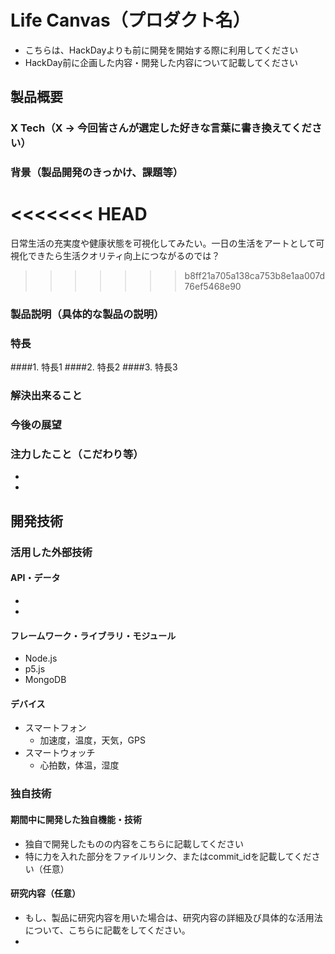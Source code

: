 # Life Canvas（プロダクト名）
- こちらは、HackDayよりも前に開発を開始する際に利用してください
- HackDay前に企画した内容・開発した内容について記載してください

## 製品概要
### X Tech（X → 今回皆さんが選定した好きな言葉に書き換えてください）
### 背景（製品開発のきっかけ、課題等）
<<<<<<< HEAD
=======
日常生活の充実度や健康状態を可視化してみたい。一日の生活をアートとして可視化できたら生活クオリティ向上につながるのでは？

>>>>>>> b8ff21a705a138ca753b8e1aa007d76ef5468e90
### 製品説明（具体的な製品の説明）
### 特長
####1. 特長1
####2. 特長2
####3. 特長3

### 解決出来ること
### 今後の展望
### 注力したこと（こだわり等）
*
*

## 開発技術
### 活用した外部技術
#### API・データ
*
*

#### フレームワーク・ライブラリ・モジュール
* Node.js
* p5.js
* MongoDB

#### デバイス
* スマートフォン
  * 加速度，温度，天気，GPS
* スマートウォッチ
  * 心拍数，体温，湿度

### 独自技術
#### 期間中に開発した独自機能・技術
* 独自で開発したものの内容をこちらに記載してください
* 特に力を入れた部分をファイルリンク、またはcommit_idを記載してください（任意）

#### 研究内容（任意）
* もし、製品に研究内容を用いた場合は、研究内容の詳細及び具体的な活用法について、こちらに記載をしてください。
*
